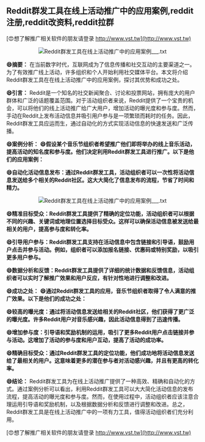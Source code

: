 ## **Reddit群发工具在线上活动推广中的应用案例,reddit注册,reddit改资料,reddit拉群**

[😍想了解推广相关软件的朋友请登录 http://www.vst.tw](http://www.vst.tw)

 <center><img src="https://vst.tw/MP4/tuiguang/png/5.png" alt="Reddit群发工具在线上活动推广中的应用案例___.txt"></center>

**😄摘要：**
在当前数字时代，互联网成为了信息传播和社交互动的主要渠道之一。为了有效推广线上活动，许多组织和个人开始利用社交媒体平台。本文将介绍Reddit群发工具在在线上活动推广中的应用案例，探讨其优势和成功之处。

**😄引言：**
Reddit是一个知名的社交新闻聚合、讨论和投票网站，拥有庞大的用户群体和广泛的话题覆盖范围。对于活动组织者来说，Reddit提供了一个宝贵的机会，可以将他们的线上活动推广给广大用户，增加活动的曝光度和参与度。然而，手动在Reddit上发布活动信息并吸引用户参与是一项繁琐而耗时的任务。因此，Reddit群发工具应运而生，通过自动化的方式实现活动信息的快速发送和广泛传播。

**😄案例分析：**
**😄假设某个音乐节组织者希望推广他们即将举办的线上音乐活动，提高活动的知名度和参与度。他们决定利用Reddit群发工具进行推广。以下是他们的应用案例：**

**😄自动化活动信息发布：通过Reddit群发工具，活动组织者可以一次性将活动信息发送给多个相关的Reddit社区。这大大简化了信息发布的流程，节省了时间和精力。**

 <center><img src="https://vst.tw/MP4/tuiguang/png/1.png" alt="Reddit群发工具在线上活动推广中的应用案例___.txt"></center>

**😄精准目标受众：Reddit群发工具提供了精确的定位功能，活动组织者可以根据不同的兴趣、关键词或地理位置选择目标受众。这样可以确保活动信息被发送给最相关的用户，提高参与度和转化率。**

**😄引导用户参与：Reddit群发工具支持在活动信息中包含链接和引导语，鼓励用户点击并参与活动。例如，组织者可以添加报名链接、优惠码或特别奖励，以吸引更多用户参与。**

**😄数据分析和反馈：Reddit群发工具提供了详细的统计数据和反馈信息，活动组织者可以实时了解推广效果和用户反应，有针对性地进行调整和改进。**

**😄成功之处：**
**😄通过Reddit群发工具的应用，音乐节组织者取得了令人满意的推广效果。以下是他们的成功之处：**

**😄较高的曝光度：通过将活动信息发送给相关的Reddit社区，他们获得了更广泛的曝光度。许多Reddit用户对音乐感兴趣，因此活动信息得到了迅速传播。**

**😄增加参与度：引导语和奖励机制的运用，吸引了更多Reddit用户点击链接并参与活动。这增加了活动的参与度和用户互动，提高了活动的成功率。**

**😄精确目标受众：通过Reddit群发工具的定位功能，他们成功地将活动信息发送给了最相关的用户。这意味着更多的潜在参与者对活动感兴趣，并且有更高的转化率。**

**😄结论：**
Reddit群发工具为在线上活动推广提供了一种高效、精确和自动化的方式。通过案例分析可以看出，利用Reddit群发工具可以大大简化活动信息的发布流程，提高活动的曝光度和参与度。然而，在使用过程中，活动组织者应该注意合理运用引导语和奖励机制，以及根据数据分析和反馈进行调整和改进。总之，Reddit群发工具是在线上活动推广中的一项有力工具，值得活动组织者们充分利用。

[😍想了解推广相关软件的朋友请登录 http://www.vst.tw](http://www.vst.tw)



